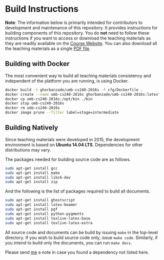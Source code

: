 # Build Instructions

**Note**: The information below is primarily intended for contributors to
development and maintenance of this repository.
It provides instructions for building components of this repository.
You do **not** need to follow these instructions if you want to access
or download the teaching materials as they are readily available on the
[Course Website].
You can also download all the teaching materials as a single [PDF file].

## Building with Docker

The most convenient way to build all teaching materials consistency and
independent of the platform you are running, is using Docker.

```bash
docker build -t ghorbanzade/umb-cs240-2016s -f cfg/Dockerfile .
docker create --name umb-cs240-2016s ghorbanzade/umb-cs240-2016s:latest
docker cp umb-cs240-2016s:/opt/bin ./bin
docker stop umb-cs240-2016s
docker rm umb-cs240-2016s
docker image prune --filter label=stage=intermediate
```

## Building Natively

Since teaching materials were developed in 2015, the development
environment is based on __Ubuntu 14.04 LTS__.
Dependencies for other distributions may vary.

The packages needed for building source code are as follows.

```bash
sudo apt-get install gcc
sudo apt-get install make
sudo apt-get install libc6-dev
sudo apt-get install zip
```

And the following is the list of packages required to build all documents.

```bash
sudo apt-get install ghostscript
sudo apt-get install latex-beamer
sudo apt-get install pgf
sudo apt-get install python-pygments
sudo apt-get install texlive-latex-base
sudo apt-get install texlive-latex-extra
```

All source code and documents can be build by issuing `make` in the top-level
directory.
If you wish to build source code only, issue `make code`.
Similarly, if you intend to build only the documents, you can run `make docs`.

Please send [me](mailto:pejman@ghorbanzade.com) a note in case you found a
dependency not listed here.

[Course Website]: https://pejman.ghorbanzade.com/teaching/CS240-2016S
[PDF file]: https://github.com/ghorbanzade/UMB-CS240-2016S/releases/download/v1.1/umb-cs240-2016s.pdf
